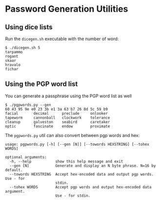 # Password Generation Utilities

## Using dice lists

Run the `dicegen.sh` executable with the number of word:

```
$ ./dicegen.sh 5
tarpammo
rogant
skaar
hravalo
fichar
```

## Using the PGP word list

You can generate a passphrase using the PGP word list as well
```
$ ./pgpwords.py --gen
60 43 95 9e e0 23 3b e1 3a 63 b7 26 8d 5c 59 b9
facial       decimal      preclude     onlooker
tapeworm     cannonball   clockwork    tolerance
cleanup      galveston    seabird      caretaker
optic        fascinate    endow        proximate
```

The `pgpwords.py` util can also convert between pgp words and hex:

```
usage: pgpwords.py [-h] [--gen [N]] [--towords HEXSTRING] [--tohex WORDS]

optional arguments:
  -h, --help           show this help message and exit
  --gen [N]            Generate and display an N byte phrase. N=16 by default.
  --towords HEXSTRING  Accept hex-encoded data and output pgp words. Use - for
                       stdin.
  --tohex WORDS        Accept pgp words and output hex-encoded data argument.
                       Use - for stdin.
```
